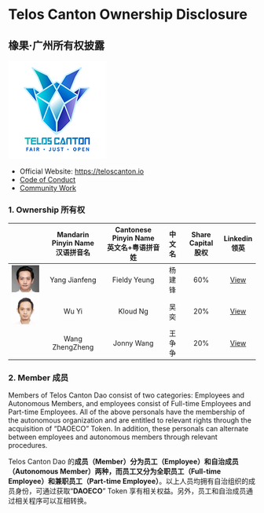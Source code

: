 # Telos Canton Ownership Disclosure
## 橡果·广州所有权披露

![](https://raw.githubusercontent.com/Telos-Canton/TelosCanton-Docs/master/images/telos-canton-logo-slogan-200X200.png)

- Official Website: https://teloscanton.io
- [Code of Conduct](./CodeOfConduct.md)
- [Community Work](./TelosCantonCommunityWork.md)

### 1. Ownership 所有权

|                                                              | Mandarin Pinyin Name</br>汉语拼音名 | Cantonese Pinyin Name</br>英文名+粤语拼音姓 | 中文名 | Share Capital</br>股权 |                        Linkedin</br>领英                         |
| :-----------------------------------------------: | :-----------------------------: | :-----------------------------------------: | :----------: | :----------------: | :----------------------------------------------------------: |
| ![](https://raw.githubusercontent.com/Telos-Canton/TelosCanton-Docs/master/team/HeadPortrait_FieldyYeung_150X150.jpg) |          Yang Jianfeng          |           Fieldy Yeung           |    杨建锋    |        60%         | [View](https://www.linkedin.com/in/fieldy-jianfeng-yang-0ab17188/) |
| ![](https://raw.githubusercontent.com/Telos-Canton/TelosCanton-Docs/master/team/HeadPortrait_KloudWu_150X150.jpg) |              Wu Yi              |             Kloud Ng             |     吴奕     |        20%         |     [View](https://www.linkedin.com/in/yi-wu-40a296134/)     |
|                                                              |         Wang ZhengZheng         |            Jonny Wang             |    王争争    |        20%         |     [View](https://www.linkedin.com/in/john-w-878045b0/)     |

### 2. Member 成员

Members of Telos Canton Dao consist of two categories: Employees and Autonomous Members, and employees consist of Full-time Employees and Part-time Employees. All of the above personals have the membership of the autonomous organization and are entitled to relevant rights through the acquisition of “DAOECO” Token. In addition, these personals can alternate between employees and autonomous members through relevant procedures.

Telos Canton Dao 的**成员（Member）**分为**员工（Employee）**和**自治成员（Autonomous Member）**两种，而员工又分为**全职员工（Full-time Employee）**和**兼职员工（Part-time Employee）**。以上人员均拥有自治组织的成员身份，可通过获取“**DAOECO**” Token 享有相关权益。另外，员工和自治成员通过相关程序可以互相转换。